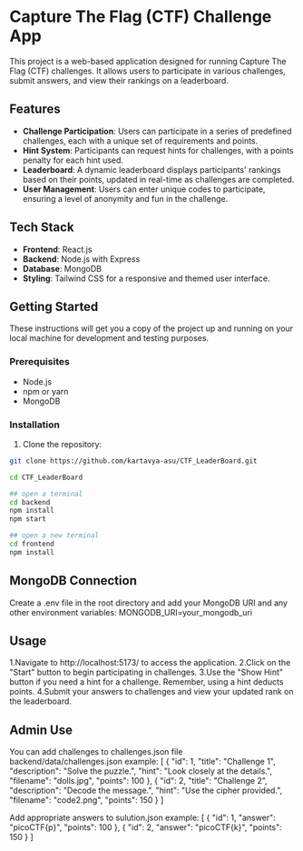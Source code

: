 # Capture The Flag (CTF) Challenge App

This project is a web-based application designed for running Capture The Flag (CTF) challenges. It allows users to participate in various challenges, submit answers, and view their rankings on a leaderboard.

## Features

- **Challenge Participation**: Users can participate in a series of predefined challenges, each with a unique set of requirements and points.
- **Hint System**: Participants can request hints for challenges, with a points penalty for each hint used.
- **Leaderboard**: A dynamic leaderboard displays participants' rankings based on their points, updated in real-time as challenges are completed.
- **User Management**: Users can enter unique codes to participate, ensuring a level of anonymity and fun in the challenge.

## Tech Stack

- **Frontend**: React.js
- **Backend**: Node.js with Express
- **Database**: MongoDB
- **Styling**: Tailwind CSS for a responsive and themed user interface.

## Getting Started

These instructions will get you a copy of the project up and running on your local machine for development and testing purposes.

### Prerequisites

- Node.js
- npm or yarn
- MongoDB

### Installation

1. Clone the repository:

```bash
git clone https://github.com/kartavya-asu/CTF_LeaderBoard.git

cd CTF_LeaderBoard

## open a terminal
cd backend
npm install
npm start

## open a new terminal
cd frontend
npm install


```

## MongoDB Connection

Create a .env file in the root directory and add your MongoDB URI and any other environment variables:
MONGODB_URI=your_mongodb_uri

## Usage

1.Navigate to http://localhost:5173/ to access the application.
2.Click on the "Start" button to begin participating in challenges.
3.Use the "Show Hint" button if you need a hint for a challenge. Remember, using a hint deducts points.
4.Submit your answers to challenges and view your updated rank on the leaderboard.

## Admin Use

You can add challenges to challenges.json file
backend/data/challenges.json
example:
[
{
"id": 1,
"title": "Challenge 1",
"description": "Solve the puzzle.",
"hint": "Look closely at the details.",
"filename": "dolls.jpg",
"points": 100
},
{
"id": 2,
"title": "Challenge 2",
"description": "Decode the message.",
"hint": "Use the cipher provided.",
"filename": "code2.png",
"points": 150
}
]

Add appropriate answers to sulution.json
example:
[
{
"id": 1,
"answer": "picoCTF{p}",
"points": 100
},
{
"id": 2,
"answer": "picoCTF{k}",
"points": 150
}
]
